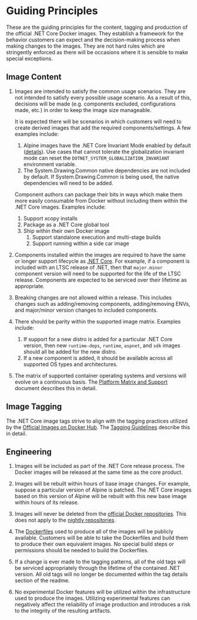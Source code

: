 # Guiding Principles

These are the guiding principles for the content, tagging and production of the official .NET Core Docker images.  They establish a framework for the behavior customers can expect and the decision-making process when making changes to the images.  They are not hard rules which are stringently enforced as there will be occasions where it is sensible to make special exceptions.

## Image Content

1. Images are intended to satisfy the common usage scenarios.  They are not intended to satisfy every possible usage scenario.  As a result of this, decisions will be made (e.g. components excluded, configurations made, etc.) in order to keep the image size manageable.

    It is expected there will be scenarios in which customers will need to create derived images that add the required components/settings. A few examples include:

    1. Alpine images have the .NET Core Invariant Mode enabled by default ([details](https://github.com/dotnet/dotnet-docker/issues/371)).  Use cases that cannot tolerate the globalization invariant mode can reset the `DOTNET_SYSTEM_GLOBALIZATION_INVARIANT` environment variable.
    1. The System.Drawing.Common native dependencies are not included by default.  If System.Drawing.Common is being used, the native dependencies will need to be added.

    Component authors can package their bits in ways which make them more easily consumable from Docker without including them within the .NET Core images.  Examples include:

    1. Support xcopy installs
    1. Package as a .NET Core global tool
    1. Ship within their own Docker image
        1. Support standalone execution and multi-stage builds
        1. Support running within a side car image

1. Components installed within the images are required to have the same or longer support lifecycle as [.NET Core](https://dotnet.microsoft.com/platform/support/policy/dotnet-core).  For example, if a component is included with an LTSC release of .NET, then that `major.minor` component version will need to be supported for the life of the LTSC release.  Components are expected to be serviced over their lifetime as appropriate.

1. Breaking changes are not allowed within a release.  This includes changes such as adding/removing components, adding/removing ENVs, and major/minor version changes to included components.

1. There should be parity within the supported image matrix.  Examples include:
    1. If support for a new distro is added for a particular .NET Core version, then new `runtime-deps`, `runtime`, `aspnet`, and `sdk` images should all be added for the new distro.
    1. If a new component is added, it should be available across all supported OS types and architectures.

1. The matrix of supported container operating systems and versions will evolve on a continuous basis. The [Platform Matrix and Support](platform-matrix-suport.md) document describes this in detail.

## Image Tagging

The .NET Core image tags strive to align with the tagging practices utilized by the [Official Images on Docker Hub](https://hub.docker.com/search?q=&type=image&image_filter=official).  The [Tagging Guidelines](tagging-guidelines.md) describe this in detail.

## Engineering

1. Images will be included as part of the .NET Core release process.  The Docker images will be released at the same time as the core product.

1. Images will be rebuilt within hours of base image changes. For example, suppose a particular version of Alpine is patched.  The .NET Core images based on this version of Alpine will be rebuilt with this new base image within hours of its release.

1. Images will never be deleted from the [official Docker repositories](https://hub.docker.com/_/microsoft-dotnet/). This does not apply to the [nightly repositories](https://hub.docker.com/_/microsoft-dotnet-nightly).

1. The [Dockerfiles](https://github.com/dotnet/dotnet-docker/search?q=filename%3ADockerfile) used to produce all of the images will be publicly available. Customers will be able to take the Dockerfiles and build them to produce their own equivalent images.  No special build steps or permissions should be needed to build the Dockerfiles.

1. If a change is ever made to the tagging patterns, all of the old tags will be serviced appropriately through the lifetime of the contained .NET version.  All old tags will no longer be documented within the tag details section of the readme.

1. No experimental Docker features will be utilized within the infrastructure used to produce the images.  Utilizing experimental features can negatively affect the reliability of image production and introduces a risk to the integrity of the resulting artifacts.
